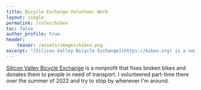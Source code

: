 ```yaml
---
title: Bicycle Exchange Volunteer Work
layout: single
permalink: /roles/bikex
toc: false
author_profile: true
header:
    teaser: /assets/images/bikex.png
excerpt: "[Silicon Valley Bicycle Exchange](https://bikex.org) is a nonprofit that fixes broken bikes and donates them to people in need of transport. I volunteered part-time there over the summer of 2022 and try to stop by whenever I'm around."
---
```

[Silicon Valley Bicycle Exchange](https://bikex.org) is a nonprofit that fixes broken bikes and donates them to people in need of transport. I volunteered part-time there over the summer of 2022 and try to stop by whenever I'm around.